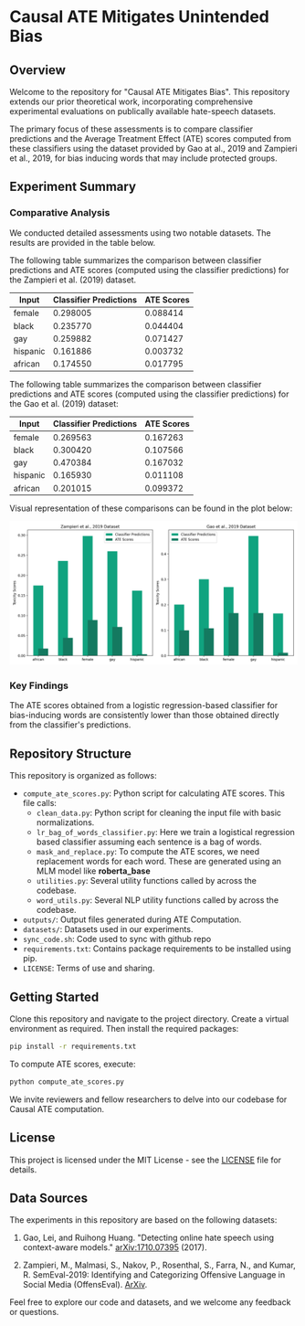# Causal ATE Mitigates Unintended Bias

## Overview

Welcome to the repository for "Causal ATE Mitigates Bias".
This repository extends our prior theoretical work, incorporating comprehensive experimental evaluations on publically
available hate-speech datasets.

The primary focus of these assessments is to compare classifier predictions and the Average
Treatment Effect (ATE) scores computed from these classifiers using the dataset provided by Gao at al., 2019 and
Zampieri et al., 2019, for bias inducing words that may include protected groups.

## Experiment Summary

### Comparative Analysis

We conducted detailed assessments using two notable datasets. The results are provided in the table below.

The following table summarizes the comparison between classifier predictions and ATE scores (computed using the
classifier predictions) for the Zampieri et al. (2019) dataset.

| **Input** | **Classifier Predictions** | **ATE Scores** |
|-----------|----------------------------|----------------|
| female    | 0.298005                   | 0.088414       |
| black     | 0.235770                   | 0.044404       |
| gay       | 0.259882                   | 0.071427       |
| hispanic  | 0.161886                   | 0.003732       |
| african   | 0.174550                   | 0.017795       |

The following table summarizes the comparison between classifier predictions and ATE scores (computed using the
classifier predictions) for the Gao et al. (2019) dataset:

| **Input** | **Classifier Predictions** | **ATE Scores** |
|-----------|----------------------------|----------------|
| female    | 0.269563                   | 0.167263       |
| black     | 0.300420                   | 0.107566       |
| gay       | 0.470384                   | 0.167032       |
| hispanic  | 0.165930                   | 0.011108       |
| african   | 0.201015                   | 0.099372       |

Visual representation of these comparisons can be found in the plot below:

![Comparison of Classifier Predictions and ATE Scores](plots/difference_in_bias_side_by_side.png)

### Key Findings

The ATE scores obtained from a logistic regression-based classifier for bias-inducing words are consistently lower than
those obtained directly from the classifier's predictions.

## Repository Structure

This repository is organized as follows:

- `compute_ate_scores.py`: Python script for calculating ATE scores. This file calls:
    - `clean_data.py`: Python script for cleaning the input file with basic normalizations.
    - `lr_bag_of_words_classifier.py`: Here we train a logistical regression based classifier assuming each sentence is
      a bag of words.
    - `mask_and_replace.py`: To compute the ATE scores, we need replacement words for each word. These are generated
      using an MLM model like **roberta_base**
    - `utilities.py`: Several utility functions called by across the codebase.
    - `word_utils.py`: Several NLP utility functions called by across the codebase.
- `outputs/`: Output files generated during ATE Computation.
- `datasets/`: Datasets used in our experiments.
- `sync_code.sh`: Code used to sync with github repo
- `requirements.txt`: Contains package requirements to be installed using pip.
- `LICENSE`: Terms of use and sharing.

## Getting Started

Clone this repository and navigate to the project directory. Create a virtual 
environment as required. Then install the required packages:

```bash
pip install -r requirements.txt
```

To compute ATE scores, execute:

```bash
python compute_ate_scores.py
```

We invite reviewers and fellow researchers to delve into our codebase for Causal ATE computation.

## License

This project is licensed under the MIT License - see
the [LICENSE](https://github.com/causal-ate-mitigates-bias/causal-ate-mitigates-bias/blob/main/LICENSE) file for
details.

## Data Sources

The experiments in this repository are based on the following datasets:

1. Gao, Lei, and Ruihong Huang. "Detecting online hate speech using context-aware
   models." [arXiv:1710.07395](https://arxiv.org/abs/1710.07395) (2017).

2. Zampieri, M., Malmasi, S., Nakov, P., Rosenthal, S., Farra, N., and Kumar, R. SemEval-2019: Identifying and
   Categorizing Offensive Language in Social Media (OffensEval). [ArXiv](https://arxiv.org/abs/1903.08983).

Feel free to explore our code and datasets, and we welcome any feedback or questions.
